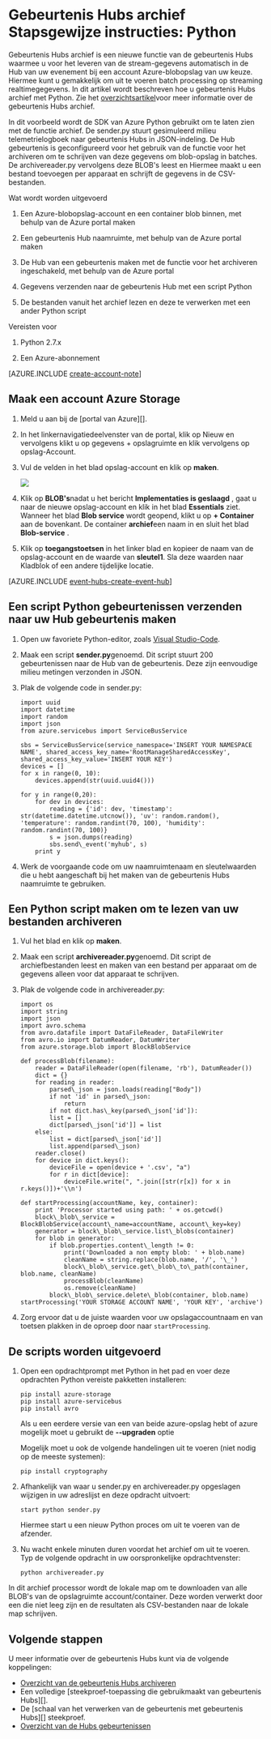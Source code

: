 <properties
    pageTitle="Azure gebeurtenis Hubs archief scenario | Microsoft Azure"
    description="Voorbeeld waarin de SDK van Azure Python om te laten zien met de functie gebeurtenis Hubs archief."
    services="event-hubs"
    documentationCenter=""
    authors="djrosanova"
    manager="timlt"
    editor=""/>

<tags
    ms.service="event-hubs"
    ms.workload="na"
    ms.tgt_pltfrm="na"
    ms.devlang="na"
    ms.topic="article"
    ms.date="09/13/2016"
    ms.author="darosa;sethm"/>

# <a name="event-hubs-archive-walkthrough-python"></a>Gebeurtenis Hubs archief Stapsgewijze instructies: Python

Gebeurtenis Hubs archief is een nieuwe functie van de gebeurtenis Hubs waarmee u voor het leveren van de stream-gegevens automatisch in de Hub van uw evenement bij een account Azure-blobopslag van uw keuze. Hiermee kunt u gemakkelijk om uit te voeren batch processing op streaming realtimegegevens. In dit artikel wordt beschreven hoe u gebeurtenis Hubs archief met Python. Zie het [overzichtsartikel](event-hubs-archive-overview.md)voor meer informatie over de gebeurtenis Hubs archief.

In dit voorbeeld wordt de SDK van Azure Python gebruikt om te laten zien met de functie archief. De sender.py stuurt gesimuleerd milieu telemetrielogboek naar gebeurtenis Hubs in JSON-indeling. De Hub gebeurtenis is geconfigureerd voor het gebruik van de functie voor het archiveren om te schrijven van deze gegevens om blob-opslag in batches. De archivereader.py vervolgens deze BLOB's leest en Hiermee maakt u een bestand toevoegen per apparaat en schrijft de gegevens in de CSV-bestanden.

Wat wordt worden uitgevoerd

1.  Een Azure-blobopslag-account en een container blob binnen, met behulp van de Azure portal maken

2.  Een gebeurtenis Hub naamruimte, met behulp van de Azure portal maken

3.  De Hub van een gebeurtenis maken met de functie voor het archiveren ingeschakeld, met behulp van de Azure portal

4.  Gegevens verzenden naar de gebeurtenis Hub met een script Python

5.  De bestanden vanuit het archief lezen en deze te verwerken met een ander Python script

Vereisten voor

1.  Python 2.7.x

2.  Een Azure-abonnement

[AZURE.INCLUDE [create-account-note](../../includes/create-account-note.md)]

## <a name="create-an-azure-storage-account"></a>Maak een account Azure Storage

1.  Meld u aan bij de [portal van Azure][].

2.  In het linkernavigatiedeelvenster van de portal, klik op Nieuw en vervolgens klikt u op gegevens + opslagruimte en klik vervolgens op opslag-Account.

3.  Vul de velden in het blad opslag-account en klik op **maken**.

    ![][1]

4.  Klik op **BLOB's**nadat u het bericht **Implementaties is geslaagd** , gaat u naar de nieuwe opslag-account en klik in het blad **Essentials** ziet. Wanneer het blad **Blob service** wordt geopend, klikt u op **+ Container** aan de bovenkant. De container **archief**een naam in en sluit het blad **Blob-service** .

5.  Klik op **toegangstoetsen** in het linker blad en kopieer de naam van de opslag-account en de waarde van **sleutel1**. Sla deze waarden naar Kladblok of een andere tijdelijke locatie.

[AZURE.INCLUDE [event-hubs-create-event-hub](../../includes/event-hubs-create-event-hub.md)]

## <a name="create-a-python-script-to-send-events-to-your-event-hub"></a>Een script Python gebeurtenissen verzenden naar uw Hub gebeurtenis maken

1.  Open uw favoriete Python-editor, zoals [Visual Studio-Code][].

2.  Maak een script **sender.py**genoemd. Dit script stuurt 200 gebeurtenissen naar de Hub van de gebeurtenis. Deze zijn eenvoudige milieu metingen verzonden in JSON.

3.  Plak de volgende code in sender.py:

    ```
    import uuid
    import datetime
    import random
    import json
    from azure.servicebus import ServiceBusService
    
    sbs = ServiceBusService(service_namespace='INSERT YOUR NAMESPACE NAME', shared_access_key_name='RootManageSharedAccessKey', shared_access_key_value='INSERT YOUR KEY')
    devices = []
    for x in range(0, 10):
        devices.append(str(uuid.uuid4()))
    
    for y in range(0,20):
        for dev in devices:
            reading = {'id': dev, 'timestamp': str(datetime.datetime.utcnow()), 'uv': random.random(), 'temperature': random.randint(70, 100), 'humidity': random.randint(70, 100)}
            s = json.dumps(reading)
            sbs.send\_event('myhub', s)
        print y
    ```
4.  Werk de voorgaande code om uw naamruimtenaam en sleutelwaarden die u hebt aangeschaft bij het maken van de gebeurtenis Hubs naamruimte te gebruiken.

## <a name="create-a-python-script-to-read-your-archive-files"></a>Een Python script maken om te lezen van uw bestanden archiveren

1.  Vul het blad en klik op **maken**.

2.  Maak een script **archivereader.py**genoemd. Dit script de archiefbestanden leest en maken van een bestand per apparaat om de gegevens alleen voor dat apparaat te schrijven.

3.  Plak de volgende code in archivereader.py:

    ```
    import os
    import string
    import json
    import avro.schema
    from avro.datafile import DataFileReader, DataFileWriter
    from avro.io import DatumReader, DatumWriter
    from azure.storage.blob import BlockBlobService
    
    def processBlob(filename):
        reader = DataFileReader(open(filename, 'rb'), DatumReader())
        dict = {}
        for reading in reader:
            parsed\_json = json.loads(reading["Body"])
            if not 'id' in parsed\_json:
                return
            if not dict.has\_key(parsed\_json['id']):
            list = []
            dict[parsed\_json['id']] = list
        else:
            list = dict[parsed\_json['id']]
            list.append(parsed\_json)
        reader.close()
        for device in dict.keys():
            deviceFile = open(device + '.csv', "a")
            for r in dict[device]:
                deviceFile.write(", ".join([str(r[x]) for x in r.keys()])+'\\n')

    def startProcessing(accountName, key, container):
        print 'Processor started using path: ' + os.getcwd()
        block\_blob\_service = BlockBlobService(account\_name=accountName, account\_key=key)
        generator = block\_blob\_service.list\_blobs(container)
        for blob in generator:
            if blob.properties.content\_length != 0:
                print('Downloaded a non empty blob: ' + blob.name)
                cleanName = string.replace(blob.name, '/', '\_')
                block\_blob\_service.get\_blob\_to\_path(container, blob.name, cleanName)
                processBlob(cleanName)
                os.remove(cleanName)
            block\_blob\_service.delete\_blob(container, blob.name)
    startProcessing('YOUR STORAGE ACCOUNT NAME', 'YOUR KEY', 'archive')
    ```

4.  Zorg ervoor dat u de juiste waarden voor uw opslagaccountnaam en van toetsen plakken in de oproep door naar `startProcessing`.

## <a name="run-the-scripts"></a>De scripts worden uitgevoerd

1.  Open een opdrachtprompt met Python in het pad en voer deze opdrachten Python vereiste pakketten installeren:

    ```
    pip install azure-storage
    pip install azure-servicebus
    pip install avro
    ```
  
    Als u een eerdere versie van een van beide azure-opslag hebt of azure mogelijk moet u gebruikt de **--upgraden** optie

    Mogelijk moet u ook de volgende handelingen uit te voeren (niet nodig op de meeste systemen):

    ```
    pip install cryptography
    ```

2.  Afhankelijk van waar u sender.py en archivereader.py opgeslagen wijzigen in uw adreslijst en deze opdracht uitvoert:

    ```
    start python sender.py
    ```
    
    Hiermee start u een nieuw Python proces om uit te voeren van de afzender.

3. Nu wacht enkele minuten duren voordat het archief om uit te voeren. Typ de volgende opdracht in uw oorspronkelijke opdrachtvenster:

    ```
    python archivereader.py
    ```

In dit archief processor wordt de lokale map om te downloaden van alle BLOB's van de opslagruimte account/container. Deze worden verwerkt door een die niet leeg zijn en de resultaten als CSV-bestanden naar de lokale map schrijven.

## <a name="next-steps"></a>Volgende stappen

U meer informatie over de gebeurtenis Hubs kunt via de volgende koppelingen:

- [Overzicht van de gebeurtenis Hubs archiveren][]
- Een volledige [steekproef-toepassing die gebruikmaakt van gebeurtenis Hubs][].
- De [schaal van het verwerken van de gebeurtenis met gebeurtenis Hubs][] steekproef.
- [Overzicht van de Hubs gebeurtenissen][]
 

[Azure-portal]: https://portal.azure.com/
[Overzicht van de gebeurtenis Hubs archiveren]: event-hubs-archive-overview.md
[1]: ./media/event-hubs-archive-python/event-hubs-python1.png
[About Azure storage accounts]: https://azure.microsoft.com/en-us/documentation/articles/storage-create-storage-account/
[Visual Studio-Code]: https://code.visualstudio.com/
[Overzicht van de Hubs gebeurtenissen]: event-hubs-overview.md
[voorbeeldtoepassing die gebruikmaakt van gebeurtenis Hubs]: https://code.msdn.microsoft.com/Service-Bus-Event-Hub-286fd097
[De schaal van het verwerken van de gebeurtenis met gebeurtenis Hubs aanpassen]: https://code.msdn.microsoft.com/Service-Bus-Event-Hub-45f43fc3
